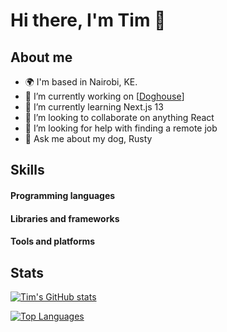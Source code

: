 # Hi there, I'm Tim 👋

## About me
- 🌍  I'm based in Nairobi, KE.
- 🔭 I’m currently working on [[Doghouse](https://beta.doghouse.ke)]
- 🌱 I’m currently learning Next.js 13
- 👯 I’m looking to collaborate on anything React
- 🤔 I’m looking for help with finding a remote job
- 💬 Ask me about my dog, Rusty

## Skills
#### Programming languages
#### Libraries and frameworks
#### Tools and platforms


## Stats
  [![Tim's GitHub stats](https://github-readme-stats-timonjagi.vercel.app/api?username=timonjagi)](https://github.com/timonjagi/github-readme-stats)

  [![Top Languages](https://github-readme-stats-timonjagi.vercel.app/api/top-langs/?username=timonjagi)](https://github.com/timonjagi/github-readme-stats)

